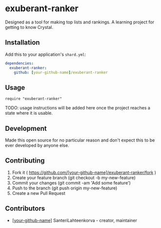 # exuberant-ranker

Designed as a tool for making top lists and rankings. A learning project for getting to know Crystal.

## Installation

Add this to your application's `shard.yml`:

```yaml
dependencies:
  exuberant-ranker:
    github: [your-github-name]/exuberant-ranker
```

## Usage

```crystal
require "exuberant-ranker"
```

TODO: usage instructions will be added here once the project reaches a state where it is usable.

## Development

Made this open source for no particular reason and don't expect this to be ever developed by anyone else.

## Contributing

1. Fork it ( https://github.com/[your-github-name]/exuberant-ranker/fork )
2. Create your feature branch (git checkout -b my-new-feature)
3. Commit your changes (git commit -am 'Add some feature')
4. Push to the branch (git push origin my-new-feature)
5. Create a new Pull Request

## Contributors

- [[your-github-name]](https://github.com/[your-github-name]) SanteriLahteenkorva - creator, maintainer
